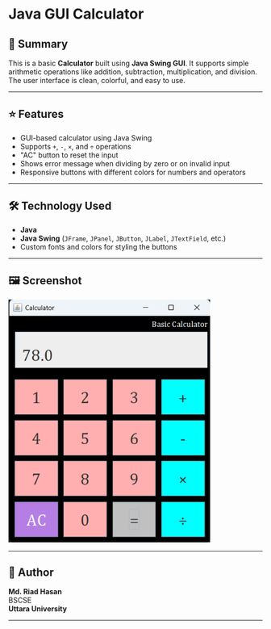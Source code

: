 # Java GUI Calculator

## 📝 Summary

This is a basic **Calculator** built using **Java Swing GUI**. It supports simple arithmetic operations like addition, subtraction, multiplication, and division. The user interface is clean, colorful, and easy to use.

---

## ⭐ Features

- GUI-based calculator using Java Swing
- Supports `+`, `-`, `×`, and `÷` operations
- "AC" button to reset the input
- Shows error message when dividing by zero or on invalid input
- Responsive buttons with different colors for numbers and operators
 
---

## 🛠️ Technology Used

- **Java**
- **Java Swing** (`JFrame`, `JPanel`, `JButton`, `JLabel`, `JTextField`, etc.)
- Custom fonts and colors for styling the buttons

---

## 🖼️ Screenshot

<img src="calculator.png" alt="Java Calculator Screenshot" width="400"/>

---

## 👤 Author

**Md. Riad Hasan**  
BSCSE  
**Uttara University**

---

